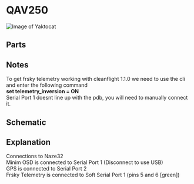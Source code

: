 # QAV250  
![Image of Yaktocat](https://github.com/nullydragon/ZMR250/blob/master/Titan/Images/20151228_0787.png)

## Parts  

## Notes
To get frsky telemetry working with cleanflight 1.1.0 we need to use the cli and enter the following command  
    **set telemetry_inversion = ON**  
    Serial Port 1 doesnt line up with the pdb, you will need to manually connect it.

## Schematic  

## Explanation  
  Connections to Naze32  
  Minim OSD is connected to Serial Port 1 (Disconnect to use USB)  
  GPS is connected to Serial Port 2  
  Frsky Telemetry is connected to Soft Serial Port 1 (pins 5 and 6 [green])  
  

